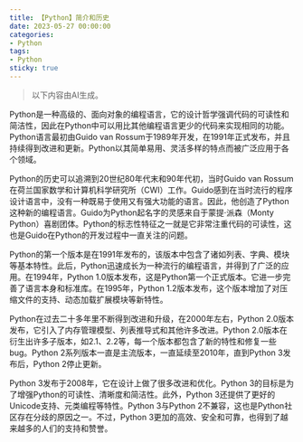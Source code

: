```yaml
---
title: 【Python】简介和历史
date: 2023-05-27 00:00:00
categories:
- Python
tags:
- Python
sticky: true
---
```


> 以下内容由AI生成。

Python是一种高级的、面向对象的编程语言，它的设计哲学强调代码的可读性和简洁性，因此在Python中可以用比其他编程语言更少的代码来实现相同的功能。Python语言最初由Guido van Rossum于1989年开发，在1991年正式发布，并且持续得到改进和更新。Python以其简单易用、灵活多样的特点而被广泛应用于各个领域。

Python的历史可以追溯到20世纪80年代末和90年代初，当时Guido van Rossum在荷兰国家数学和计算机科学研究所（CWI）工作。Guido感到在当时流行的程序设计语言中，没有一种既易于使用又有强大功能的语言。因此，他创造了Python这种新的编程语言。Guido为Python起名字的灵感来自于蒙提·派森（Monty Python）喜剧团体。Python的标志性特征之一就是它非常注重代码的可读性，这也是Guido在Python的开发过程中一直关注的问题。

Python的第一个版本是在1991年发布的，该版本中包含了诸如列表、字典、模块等基本特性。此后，Python迅速成长为一种流行的编程语言，并得到了广泛的应用。在1994年，Python 1.0版本发布，这是Python第一个正式版本。它进一步完善了语言本身和标准库。在1995年，Python 1.2版本发布，这个版本增加了对压缩文件的支持、动态加载扩展模块等新特性。

Python在过去二十多年里不断得到改进和升级，在2000年左右，Python 2.0版本发布，它引入了内存管理模型、列表推导式和其他许多改进。Python 2.0版本在衍生出许多子版本，如2.1、2.2等，每一个版本都包含了新的特性和修复一些bug。Python 2系列版本一直是主流版本，一直延续至2010年，直到Python 3发布后，Python 2停止更新。

Python 3发布于2008年，它在设计上做了很多改进和优化。Python 3的目标是为了增强Python的可读性、清晰度和简洁性。此外，Python 3还提供了更好的Unicode支持、元类编程等特性。Python 3与Python 2不兼容，这也是Python社区存在分歧的原因之一。不过，Python 3更加的高效、安全和可靠，也得到了越来越多的人们的支持和赞誉。